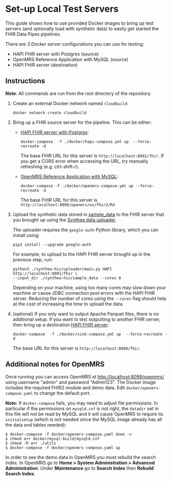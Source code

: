 # Set-up Local Test Servers

This guide shows how to use provided Docker images to bring up test servers (and optionally load with synthetic data) to easily get started the FHIR Data Pipes pipelines. 

There are *3 Docker server* configurations you can use for testing:

*   HAPI FHIR server with Postgres (source)
*   OpenMRS Reference Application with MySQL (source)
*   HAPI FHIR server (destination)

## Instructions

**Note**: All commands are run from the root directory of the repository.

1.  Create an external Docker network named `cloudbuild`:

    ```
    docker network create cloudbuild
    ```

2.  Bring up a FHIR source server for the pipeline. This can be either:

    *   [HAPI FHIR server with
        Postgres](https://github.com/google/fhir-data-pipes/blob/master/docker/hapi-compose.yml):

        ```shell
        docker-compose  -f ./docker/hapi-compose.yml up  --force-recreate -d
        ```

        The base FHIR URL for this server is `http://localhost:8091/fhir`. If you get a CORS error
        when accessing the URL, try manually refreshing (e.g. ctrl-shift-r).

    *   [OpenMRS Reference Application with
        MySQL](https://github.com/google/fhir-data-pipes/blob/master/docker/openmrs-compose.yaml):

        ```shell
        docker-compose -f ./docker/openmrs-compose.yml up --force-recreate -d
        ```

        The base FHIR URL for this server is
        `http://localhost:8099/openmrs/ws/fhir2/R4`

3.  Upload the synthetic data stored in
    [sample_data](https://github.com/google/fhir-data-pipes/blob/master/synthea-hiv/sample_data)
    to the FHIR server that you brought up using the [Synthea data
    uploader](https://github.com/google/fhir-data-pipes/blob/master/synthea-hiv/README.md#Uploader).

    The uploader requires the `google-auth` Python library, which you can install using:

    ```shell
    pip3 install --upgrade google-auth
    ```

    For example, to upload to the HAPI FHIR server brought up in the previous step, run:

    ```shell
    python3 ./synthea-hiv/uploader/main.py HAPI http://localhost:8091/fhir \
    --input_dir ./synthea-hiv/sample_data --cores 8
    ```

    Depending on your machine, using too many cores may slow down your machine
    or cause JDBC connection pool errors with the HAPI FHIR server. Reducing the
    number of cores using the `--cores` flag should help at the cost of increasing
    the time to upload the data.

4.  (optional) If you only want to output Apache Parquet files, there is no additional
    setup. If you want to test outputting to another FHIR server, then bring up a
    destination [HAPI FHIR
    server](https://github.com/google/fhir-data-pipes/blob/master/docker/sink-compose.yml):

    ```shell
    docker-compose  -f ./docker/sink-compose.yml up  --force-recreate -d
    ```

    The base URL for this server is `http://localhost:8098/fhir`.

## Additional notes for OpenMRS

Once running you can access OpenMRS at <http://localhost:8099/openmrs/> using
username "admin" and password "Admin123". The Docker image includes the required
FHIR2 module and demo data. Edit `docker/openmrs-compose.yaml` to change the
default port.

**Note:** If `docker-compose` fails, you may need to adjust file permissions. In
particular if the permissions on `mysqld.cnf` is not right, the `datadir` set in
this file will not be read by MySQL and it will cause OpenMRS to require its
`initialsetup` (which is not needed since the MySQL image already has all the
data and tables needed):

```shell
$ docker-compose -f docker/openmrs-compose.yaml down -v
$ chmod a+r docker/mysql-build/mysqld.cnf
$ chmod -R a+r ./utils
$ docker-compose -f docker/openmrs-compose.yaml up
```

In order to see the demo data in OpenMRS you must rebuild the search index. In
OpenMRS go to **Home > System Administration > Advanced Administration**. Under
**Maintenance** go to **Search Index** then **Rebuild Search Index**.